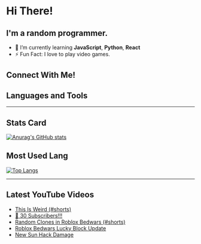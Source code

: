 # Hi There!
## I'm a random programmer.
- 🌱 I’m currently learning **JavaScript**, **Python**, **React**
- ⚡ Fun Fact: I love to play video games.
## Connect With Me!

## Languages and Tools

---
## Stats Card
[![Anurag's GitHub stats](https://github-readme-stats.vercel.app/api?username=minecraft55665&show_icons=true&border_radius=10&theme=onedark&layout=compact)](https://github.com/anuraghazra/github-readme-stats)

## Most Used Lang
[![Top Langs](https://github-readme-stats.vercel.app/api/top-langs/?username=minecraft55665&layout=compact&theme=onedark)](https://github.com/anuraghazra/github-readme-stats)

---
## Latest YouTube Videos
<!-- YOUTUBE:START -->
- [This Is Weird &lpar;#shorts&rpar;](https://www.youtube.com/watch?v=7H6jyn4mJns)
- [🎉 30 Subscribers!!!](https://www.youtube.com/watch?v=v5TylnyefuA)
- [Random Clones in Roblox Bedwars &lpar;#shorts&rpar;](https://www.youtube.com/watch?v=ply8gwuBgRw)
- [Roblox Bedwars Lucky Block Update](https://www.youtube.com/watch?v=q2cWUiAzlcQ)
- [New Sun Hack Damage](https://www.youtube.com/watch?v=jLvxWP1rHko)
<!-- YOUTUBE:END -->
